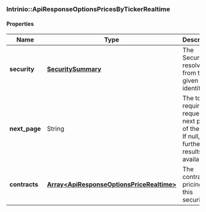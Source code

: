 

[//]: # (CLASS:Intrinio::ApiResponseOptionsPricesByTickerRealtime)

[//]: # (KIND:object)

### Intrinio::ApiResponseOptionsPricesByTickerRealtime

#### Properties

[//]: # (START_DEFINITION)

Name | Type | Description
------------ | ------------- | -------------
**security** | [**SecuritySummary**](SecuritySummary.md) | The Security resolved from the given identifier &nbsp;
**next_page** | String | The token required to request the next page of the data. If null, no further results are available. &nbsp;
**contracts** | [**Array&lt;ApiResponseOptionsPriceRealtime&gt;**](ApiResponseOptionsPriceRealtime.md) | The contracts pricing for this security. &nbsp;

[//]: # (END_DEFINITION)


[//]: # (CONTAINED_CLASS:Intrinio::SecuritySummary)


[//]: # (CONTAINED_CLASS:Intrinio::ApiResponseOptionsPriceRealtime)



